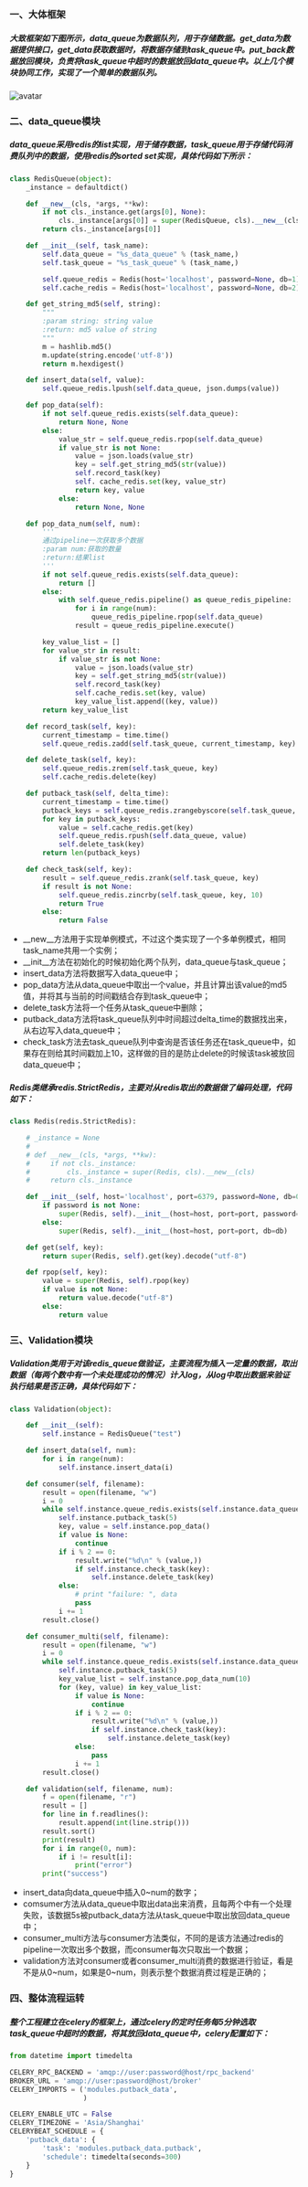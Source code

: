 ### 一、大体框架
##### 大致框架如下图所示，data_queue为数据队列，用于存储数据。get_data为数据提供接口，get_data获取数据时，将数据存储到task_queue中。put_back数据放回模块，负责将task_queue中超时的数据放回data_queue中。以上几个模块协同工作，实现了一个简单的数据队列。
![avatar](https://raw.githubusercontent.com/zhanghui199111/Graph/master/Redis_data_queue.png)
### 二、data_queue模块
##### data_queue采用redis的list实现，用于储存数据，task_queue用于存储代码消费队列中的数据，使用redis的sorted set实现，具体代码如下所示：
```python
class RedisQueue(object):
    _instance = defaultdict()

    def __new__(cls, *args, **kw):
        if not cls._instance.get(args[0], None):
            cls._instance[args[0]] = super(RedisQueue, cls).__new__(cls)
        return cls._instance[args[0]]

    def __init__(self, task_name):
        self.data_queue = "%s_data_queue" % (task_name,)
        self.task_queue = "%s_task_queue" % (task_name,)

        self.queue_redis = Redis(host='localhost', password=None, db=1)
        self.cache_redis = Redis(host='localhost', password=None, db=2)

    def get_string_md5(self, string):
        """
        :param string: string value
        :return: md5 value of string
        """
        m = hashlib.md5()
        m.update(string.encode('utf-8'))
        return m.hexdigest()

    def insert_data(self, value):
        self.queue_redis.lpush(self.data_queue, json.dumps(value))

    def pop_data(self):
        if not self.queue_redis.exists(self.data_queue):
            return None, None
        else:
            value_str = self.queue_redis.rpop(self.data_queue)
            if value_str is not None:
                value = json.loads(value_str)
                key = self.get_string_md5(str(value))
                self.record_task(key)
                self. cache_redis.set(key, value_str)
                return key, value
            else:
                return None, None

    def pop_data_num(self, num):
        '''
        通过pipeline一次获取多个数据
        :param num:获取的数量
        :return:结果list
        '''
        if not self.queue_redis.exists(self.data_queue):
            return []
        else:
            with self.queue_redis.pipeline() as queue_redis_pipeline:
                for i in range(num):
                    queue_redis_pipeline.rpop(self.data_queue)
                result = queue_redis_pipeline.execute()

        key_value_list = []
        for value_str in result:
            if value_str is not None:
                value = json.loads(value_str)
                key = self.get_string_md5(str(value))
                self.record_task(key)
                self.cache_redis.set(key, value)
                key_value_list.append((key, value))
        return key_value_list

    def record_task(self, key):
        current_timestamp = time.time()
        self.queue_redis.zadd(self.task_queue, current_timestamp, key)

    def delete_task(self, key):
        self.queue_redis.zrem(self.task_queue, key)
        self.cache_redis.delete(key)

    def putback_task(self, delta_time):
        current_timestamp = time.time()
        putback_keys = self.queue_redis.zrangebyscore(self.task_queue, 0, current_timestamp - delta_time)
        for key in putback_keys:
            value = self.cache_redis.get(key)
            self.queue_redis.rpush(self.data_queue, value)
            self.delete_task(key)
        return len(putback_keys)

    def check_task(self, key):
        result = self.queue_redis.zrank(self.task_queue, key)
        if result is not None:
            self.queue_redis.zincrby(self.task_queue, key, 10)
            return True
        else:
            return False
```
- __new__方法用于实现单例模式，不过这个类实现了一个多单例模式，相同task_name共用一个实例；
- __init__方法在初始化的时候初始化两个队列，data_queue与task_queue；
- insert_data方法将数据写入data_queue中；
- pop_data方法从data_queue中取出一个value，并且计算出该value的md5值，并将其与当前的时间戳结合存到task_queue中；
- delete_task方法将一个任务从task_queue中删除；
- putback_data方法将task_queue队列中时间超过delta_time的数据找出来，从右边写入data_queue中；
- check_task方法去task_queue队列中查询是否该任务还在task_queue中，如果存在则给其时间戳加上10，这样做的目的是防止delete的时候该task被放回data_queue中；
##### Redis类继承redis.StrictRedis，主要对从redis取出的数据做了编码处理，代码如下：
```python
class Redis(redis.StrictRedis):

    # _instance = None
    #
    # def __new__(cls, *args, **kw):
    #     if not cls._instance:
    #         cls._instance = super(Redis, cls).__new__(cls)
    #     return cls._instance

    def __init__(self, host='localhost', port=6379, password=None, db=0):
        if password is not None:
            super(Redis, self).__init__(host=host, port=port, password=password, db=db)
        else:
            super(Redis, self).__init__(host=host, port=port, db=db)

    def get(self, key):
        return super(Redis, self).get(key).decode("utf-8")

    def rpop(self, key):
        value = super(Redis, self).rpop(key)
        if value is not None:
            return value.decode("utf-8")
        else:
            return value
```
### 三、Validation模块
##### Validation类用于对该redis_queue做验证，主要流程为插入一定量的数据，取出数据（每两个数中有一个未处理成功的情况）计入log，从log中取出数据来验证执行结果是否正确，具体代码如下：
```python
class Validation(object):

    def __init__(self):
        self.instance = RedisQueue("test")

    def insert_data(self, num):
        for i in range(num):
            self.instance.insert_data(i)

    def consumer(self, filename):
        result = open(filename, "w")
        i = 0
        while self.instance.queue_redis.exists(self.instance.data_queue) or self.instance.queue_redis.exists(self.instance.task_queue):
            self.instance.putback_task(5)
            key, value = self.instance.pop_data()
            if value is None:
                continue
            if i % 2 == 0:
                result.write("%d\n" % (value,))
                if self.instance.check_task(key):
                    self.instance.delete_task(key)
            else:
                # print "failure: ", data
                pass
            i += 1
        result.close()

    def consumer_multi(self, filename):
        result = open(filename, "w")
        i = 0
        while self.instance.queue_redis.exists(self.instance.data_queue) or self.instance.queue_redis.exists(self.instance.task_queue):
            self.instance.putback_task(5)
            key_value_list = self.instance.pop_data_num(10)
            for (key, value) in key_value_list:
                if value is None:
                    continue
                if i % 2 == 0:
                    result.write("%d\n" % (value,))
                    if self.instance.check_task(key):
                        self.instance.delete_task(key)
                else:
                    pass
                i += 1
        result.close()

    def validation(self, filename, num):
        f = open(filename, "r")
        result = []
        for line in f.readlines():
            result.append(int(line.strip()))
        result.sort()
        print(result)
        for i in range(0, num):
            if i != result[i]:
                print("error")
        print("success")
```
- insert_data向data_queue中插入0~num的数字；
- comsumer方法从data_queue中取出data出来消费，且每两个中有一个处理失败，该数据5s被putback_data方法从task_queue中取出放回data_queue中；
- consumer_multi方法与consumer方法类似，不同的是该方法通过redis的pipeline一次取出多个数据，而consumer每次只取出一个数据；
- validation方法对consumer或者consumer_multi消费的数据进行验证，看是不是从0~num，如果是0~num，则表示整个数据消费过程是正确的；
### 四、整体流程运转
##### 整个工程建立在celery的框架上，通过celery的定时任务每5分钟选取task_queue中超时的数据，将其放回data_queue中，celery配置如下：
```python
from datetime import timedelta

CELERY_RPC_BACKEND = 'amqp://user:password@host/rpc_backend'
BROKER_URL = 'amqp://user:password@host/broker'
CELERY_IMPORTS = ('modules.putback_data',
                  )

CELERY_ENABLE_UTC = False
CELERY_TIMEZONE = 'Asia/Shanghai'
CELERYBEAT_SCHEDULE = {
    'putback_data': {
        'task': 'modules.putback_data.putback',
        'schedule': timedelta(seconds=300)
    }
}
```